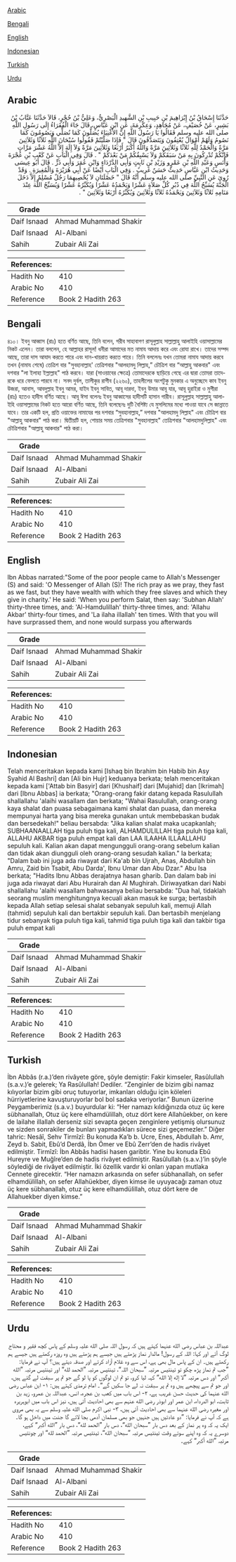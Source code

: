 [Arabic](#arabic)

[Bengali](#bengali)

[English](#english)

[Indonesian](#indonesian)

[Turkish](#turkish)

[Urdu](#urdu)

## Arabic


<div dir="rtl" lang="ar" style={{fontSize:'larger',backgroundColor:'#f8f9fa',padding:20}}>
حَدَّثَنَا إِسْحَاقُ بْنُ إِبْرَاهِيمَ بْنِ حَبِيبِ بْنِ الشَّهِيدِ الْبَصْرِيُّ، وَعَلِيُّ بْنُ حُجْرٍ، قَالاَ حَدَّثَنَا عَتَّابُ بْنُ بَشِيرٍ، عَنْ خُصَيْفٍ، عَنْ مُجَاهِدٍ، وَعِكْرِمَةَ، عَنِ ابْنِ عَبَّاسٍ، قَالَ جَاءَ الْفُقَرَاءُ إِلَى رَسُولِ اللَّهِ صلى الله عليه وسلم فَقَالُوا يَا رَسُولَ اللَّهِ إِنَّ الأَغْنِيَاءَ يُصَلُّونَ كَمَا نُصَلِّي وَيَصُومُونَ كَمَا نَصُومُ وَلَهُمْ أَمْوَالٌ يُعْتِقُونَ وَيَتَصَدَّقُونَ قَالَ ‏"‏ فَإِذَا صَلَّيْتُمْ فَقُولُوا سُبْحَانَ اللَّهِ ثَلاَثًا وَثَلاَثِينَ مَرَّةً وَالْحَمْدُ لِلَّهِ ثَلاَثًا وَثَلاَثِينَ مَرَّةً وَاللَّهُ أَكْبَرُ أَرْبَعًا وَثَلاَثِينَ مَرَّةً وَلاَ إِلَهَ إِلاَّ اللَّهُ عَشْرَ مَرَّاتٍ فَإِنَّكُمْ تُدْرِكُونَ بِهِ مَنْ سَبَقَكُمْ وَلاَ يَسْبِقُكُمْ مَنْ بَعْدَكُمْ ‏"‏ ‏.‏ قَالَ وَفِي الْبَابِ عَنْ كَعْبِ بْنِ عُجْرَةَ وَأَنَسٍ وَعَبْدِ اللَّهِ بْنِ عَمْرٍو وَزَيْدِ بْنِ ثَابِتٍ وَأَبِي الدَّرْدَاءِ وَابْنِ عُمَرَ وَأَبِي ذَرٍّ ‏.‏ قَالَ أَبُو عِيسَى وَحَدِيثُ ابْنِ عَبَّاسٍ حَدِيثٌ حَسَنٌ غَرِيبٌ ‏.‏ وَفِي الْبَابِ أَيْضًا عَنْ أَبِي هُرَيْرَةَ وَالْمُغِيرَةِ ‏.‏ وَقَدْ رُوِيَ عَنِ النَّبِيِّ صلى الله عليه وسلم أَنَّهُ قَالَ ‏"‏ خَصْلَتَانِ لاَ يُحْصِيهِمَا رَجُلٌ مُسْلِمٌ إِلاَّ دَخَلَ الْجَنَّةَ يُسَبِّحُ اللَّهَ فِي دُبُرِ كُلِّ صَلاَةٍ عَشْرًا وَيَحْمَدُهُ عَشْرًا وَيُكَبِّرُهُ عَشْرًا وَيُسَبِّحُ اللَّهَ عِنْدَ مَنَامِهِ ثَلاَثًا وَثَلاَثِينَ وَيَحْمَدُهُ ثَلاَثًا وَثَلاَثِينَ وَيُكَبِّرُهُ أَرْبَعًا وَثَلاَثِينَ ‏"‏ ‏.‏
</div>
<div style={{backgroundColor:'#f8f9fa',padding:20, marginBottom: 10}}><table> <thead> <tr> <th>Grade</th> <th></th> </tr> </thead> <tbody> <tr><td>Daif Isnaad</td><td>Ahmad Muhammad Shakir</td></tr><tr><td>Daif Isnaad</td><td>Al-Albani</td></tr><tr><td>Sahih</td><td>Zubair Ali Zai</td></tr></tbody></table><table> <thead> <tr> <th>References:</th> <th></th> </tr> </thead> <tbody><tr><td>Hadith No</td><td>410</td></tr><tr><td>Arabic No</td><td>410</td></tr><tr><td>Reference</td><td>Book 2 Hadith 263</td></tr></tbody></table></div>

## Bengali


<div dir="ltr" lang="bn" style={{fontSize:'larger',backgroundColor:'#f8f9fa',padding:20}}>
৪১০। ইবনু আব্বাস (রাঃ) হতে বর্ণিত আছে, তিনি বলেন, গরীব সাহাবাগণ রাসূলুল্লাহ সাল্লাল্লাহু আলাইহি ওয়াসাল্লামের নিকট এলেন। তারা বললেন, হে আল্লাহর রাসূল! ধনীরা আমাদের মত নামায আদায় করে এবং রোযা রাখে। তাদের সম্পদ আছে, তারা দাস আযাদ করতে পারে এবং দান-খায়রাত করতে পারে। তিনি বললেনঃ যখন তোমরা নামায আদায় করবে তখন (নামায শেষে) তেত্রিশ বার "সুবহানাল্লাহ' তেত্রিশবার "আলহামদু লিল্লাহ,” চৌত্রিশ বার “আল্লাহু আকবার" এবং দশবার "লা ইলাহা ইল্লাল্লাহ" পাঠ করবে। যারা (সাওয়াবের ক্ষেত্রে) তোমাদেরকে ছাড়িয়ে গেছে এর দ্বারা তোমরা তাদেরকে ধরে ফেলতে পারবে না। সনদ দুর্বল, তালীকুর রাগীব (২২৬০), তাহলীলের অংশটুকু মুনকার এ অনুচ্ছেদে কাব ইবনু উজরা, আনাস, আবদুল্লাহ ইবনু আমর, যাইদ ইবনু সাবিত, আবূ দারদা, ইবনু উমার আবূ যার, আবূ হুরাইরা ও মুগীরা (রাঃ) হতেও হাদীস বর্ণিত আছে। আবূ ঈসা বলেনঃ ইবনু আব্বাসের হাদীসটি হাসান গারীব। রাসূলুল্লাহ সাল্লাল্লাহু আলাইহি ওয়াসাল্লামের নিকট হতে আরো বর্ণিত আছে, তিনি বলেছেনঃ দুটি বৈশিষ্ট্য যে মুসলিমের মধ্যে পাওয়া যাবে সে জান্নাতে যাবে। তার একটি হল, প্রতি ওয়াক্তের নামাযের পর দশবার “সুবহানাল্লাহ,” দশবার "আলহামদু লিল্লাহ" এবং চৌত্রিশ বার "আল্লাহু আকবার" পাঠ করা। দ্বিতীয়টি হল, শোয়ার সময় তেত্রিশবার "সুবহানাল্লাহ" তেত্রিশবার "আলহামদুলিল্লাহ" এবং চৌত্রিশবার "আল্লাহু আকবার" পাঠ করা।
</div>
<div style={{backgroundColor:'#f8f9fa',padding:20, marginBottom: 10}}><table> <thead> <tr> <th>Grade</th> <th></th> </tr> </thead> <tbody> <tr><td>Daif Isnaad</td><td>Ahmad Muhammad Shakir</td></tr><tr><td>Daif Isnaad</td><td>Al-Albani</td></tr><tr><td>Sahih</td><td>Zubair Ali Zai</td></tr></tbody></table><table> <thead> <tr> <th>References:</th> <th></th> </tr> </thead> <tbody><tr><td>Hadith No</td><td>410</td></tr><tr><td>Arabic No</td><td>410</td></tr><tr><td>Reference</td><td>Book 2 Hadith 263</td></tr></tbody></table></div>

## English


<div dir="ltr" lang="en" style={{fontSize:'larger',backgroundColor:'#f8f9fa',padding:20}}>
Ibn Abbas narrated:"Some of the poor people came to Allah's Messenger (S) and said: 'O Messenger of Allah (S)! The rich pray as we pray, they fast as we fast, but they have wealth with which they free slaves and which they give in charity.' He said: 'When you perform Salat, then say: 'Subhan Allah' thirty-three times, and: 'Al-Hamdulillah' thirty-three times, and: 'Allahu Akbar' thirty-four times, and 'La ilaha illallah' ten times. With that you will have surprassed them, and none would surpass you afterwards
</div>
<div style={{backgroundColor:'#f8f9fa',padding:20, marginBottom: 10}}><table> <thead> <tr> <th>Grade</th> <th></th> </tr> </thead> <tbody> <tr><td>Daif Isnaad</td><td>Ahmad Muhammad Shakir</td></tr><tr><td>Daif Isnaad</td><td>Al-Albani</td></tr><tr><td>Sahih</td><td>Zubair Ali Zai</td></tr></tbody></table><table> <thead> <tr> <th>References:</th> <th></th> </tr> </thead> <tbody><tr><td>Hadith No</td><td>410</td></tr><tr><td>Arabic No</td><td>410</td></tr><tr><td>Reference</td><td>Book 2 Hadith 263</td></tr></tbody></table></div>

## Indonesian


<div dir="ltr" lang="id" style={{fontSize:'larger',backgroundColor:'#f8f9fa',padding:20}}>
Telah menceritakan kepada kami [Ishaq bin Ibrahim bin Habib bin Asy Syahid Al Bashri] dan [Ali bin Hujr] keduanya berkata; telah menceritakan kepada kami ['Attab bin Basyir] dari [Khushaif] dari [Mujahid] dan [Ikrimah] dari [Ibnu Abbas] ia berkata; "Orang-orang fakir datang kepada Rasulullah shallallahu 'alaihi wasallam dan berkata; "Wahai Rasulullah, orang-orang kaya shalat dan puasa sebagaimana kami shalat dan puasa, dan mereka mempunyai harta yang bisa mereka gunakan untuk membebaskan budak dan bersedekah!" beliau bersabda: "Jika kalian shalat maka ucapkanlah; SUBHAANAALLAH tiga puluh tiga kali, ALHAMDULILLAH tiga puluh tiga kali, ALLAHU AKBAR tiga puluh empat kali dan LAA ILAAHA ILLAALLAHU sepuluh kali. Kalian akan dapat mengungguli orang-orang sebelum kalian dan tidak akan diungguli oleh orang-orang sesudah kalian." Ia berkata; "Dalam bab ini juga ada riwayat dari Ka'ab bin Ujrah, Anas, Abdullah bin Amru, Zaid bin Tsabit, Abu Darda', Ibnu Umar dan Abu Dzar." Abu Isa berkata; "Hadits Ibnu Abbas derajatnya hasan gharib. Dan dalam bab ini juga ada riwayat dari Abu Hurairah dan Al Mughirah. Diriwayatkan dari Nabi shallallahu 'alaihi wasallam bahwasanya beliau bersabda: "Dua hal, tidaklah seorang muslim menghitungnya kecuali akan masuk ke surga; bertasbih kepada Allah setiap selesai shalat sebanyak sepuluh kali, memuji Allah (tahmid) sepuluh kali dan bertakbir sepuluh kali. Dan bertasbih menjelang tidur sebanyak tiga puluh tiga kali, tahmid tiga puluh tiga kali dan takbir tiga puluh empat kali
</div>
<div style={{backgroundColor:'#f8f9fa',padding:20, marginBottom: 10}}><table> <thead> <tr> <th>Grade</th> <th></th> </tr> </thead> <tbody> <tr><td>Daif Isnaad</td><td>Ahmad Muhammad Shakir</td></tr><tr><td>Daif Isnaad</td><td>Al-Albani</td></tr><tr><td>Sahih</td><td>Zubair Ali Zai</td></tr></tbody></table><table> <thead> <tr> <th>References:</th> <th></th> </tr> </thead> <tbody><tr><td>Hadith No</td><td>410</td></tr><tr><td>Arabic No</td><td>410</td></tr><tr><td>Reference</td><td>Book 2 Hadith 263</td></tr></tbody></table></div>

## Turkish


<div dir="ltr" lang="tr" style={{fontSize:'larger',backgroundColor:'#f8f9fa',padding:20}}>
İbn Abbâs (r.a.)’den rivâyete göre, şöyle demiştir: Fakir kimseler, Rasûlullah (s.a.v.)’e gelerek; Ya Rasûlullah! Dediler. “Zenginler de bizim gibi namaz kılıyorlar bizim gibi oruç tutuyorlar, imkanları olduğu için köleleri hürriyetlerine kavuşturuyorlar bol bol sadaka veriyorlar.” Bunun üzerine Peygamberimiz (s.a.v.) buyurdular ki: “Her namazı kıldığınızda otuz üç kere sübhanallah, Otuz üç kere elhamdülillah, otuz dört kere Allahûekber, on kere de lailahe illallah derseniz sizi sevapta geçen zenginlere yetişmiş olursunuz ve sizden sonrakiler de bunları yapmadıkları sürece sizi geçemezler.” Diğer tahric: Nesâî, Sehv Tirmîzî: Bu konuda Ka’b b. Ucre, Enes, Abdullah b. Amr, Zeyd b. Sabit, Ebû’d Derdâ, İbn Ömer ve Ebû Zerr’den de hadis rivâyet edilmiştir. Tirmîzî: İbn Abbâs hadisi hasen garibtir. Yine bu konuda Ebû Hureyre ve Muğîre’den de hadis rivâyet edilmiştir. Rasûlullah (s.a.v.)’in şöyle söylediği de rivâyet edilmiştir. İki özellik vardır ki onları yapan mutlaka Cennete girecektir. “Her namazın arkasında on sefer sübhanallah, on sefer elhamdülillah, on sefer Allahüekber, diyen kimse ile uyuyacağı zaman otuz üç kere sübhanallah, otuz üç kere elhamdülillah, otuz dört kere de Allahuekber diyen kimse.”
</div>
<div style={{backgroundColor:'#f8f9fa',padding:20, marginBottom: 10}}><table> <thead> <tr> <th>Grade</th> <th></th> </tr> </thead> <tbody> <tr><td>Daif Isnaad</td><td>Ahmad Muhammad Shakir</td></tr><tr><td>Daif Isnaad</td><td>Al-Albani</td></tr><tr><td>Sahih</td><td>Zubair Ali Zai</td></tr></tbody></table><table> <thead> <tr> <th>References:</th> <th></th> </tr> </thead> <tbody><tr><td>Hadith No</td><td>410</td></tr><tr><td>Arabic No</td><td>410</td></tr><tr><td>Reference</td><td>Book 2 Hadith 263</td></tr></tbody></table></div>

## Urdu


<div dir="rtl" lang="ur" style={{fontSize:'larger',backgroundColor:'#f8f9fa',padding:20}}>
عبداللہ بن عباس رضی الله عنہما کہتے ہیں کہ رسول اللہ صلی الله علیہ وسلم کے پاس کچھ فقیر و محتاج لوگ آئے اور کہا: اللہ کے رسول! مالدار نماز پڑھتے ہیں جیسے ہم پڑھتے ہیں وہ روزہ رکھتے ہیں جیسے ہم رکھتے ہیں۔ ان کے پاس مال بھی ہے، اس سے وہ غلام آزاد کرتے اور صدقہ دیتے ہیں؟ آپ نے فرمایا: ”جب تم نماز پڑھ چکو تو تینتیس مرتبہ ”سبحان اللہ“، تینتیس مرتبہ ”الحمد لله“ اور تینتیس مرتبہ ”الله أكبر“ اور دس مرتبہ ”لا إله إلا الله“ کہہ لیا کرو، تو تم ان لوگوں کو پا لو گے جو تم پر سبقت لے گئے ہیں، اور جو تم سے پیچھے ہیں وہ تم پر سبقت نہ لے جا سکیں گے“۔ امام ترمذی کہتے ہیں: ۱- ابن عباس رضی الله عنہما کی حدیث حسن غریب ہے، ۲- اس باب میں کعب بن عجرہ، انس، عبداللہ بن عمرو، زید بن ثابت، ابو الدرداء، ابن عمر اور ابوذر رضی الله عنہم سے بھی احادیث آئی ہیں، نیز اس باب میں ابوہریرہ اور مغیرہ رضی الله عنہما سے بھی احادیث آئی ہیں، ۳- نبی اکرم صلی الله علیہ وسلم سے یہ بھی مروی ہے کہ آپ نے فرمایا: ”دو عادتیں ہیں جنہیں جو بھی مسلمان آدمی بجا لائے گا جنت میں داخل ہو گا۔ ایک یہ کہ وہ ہر نماز کے بعد دس بار ”سبحان الله“، دس بار ”الحمد لله“، دس بار ”الله أكبر“ کہے، دوسرے یہ کہ وہ اپنے سوتے وقت تینتیس مرتبہ ”سبحان الله“، تینتیس مرتبہ ”الحمد لله“ اور چونتیس مرتبہ ”الله أكبر“ کہے۔
</div>
<div style={{backgroundColor:'#f8f9fa',padding:20, marginBottom: 10}}><table> <thead> <tr> <th>Grade</th> <th></th> </tr> </thead> <tbody> <tr><td>Daif Isnaad</td><td>Ahmad Muhammad Shakir</td></tr><tr><td>Daif Isnaad</td><td>Al-Albani</td></tr><tr><td>Sahih</td><td>Zubair Ali Zai</td></tr></tbody></table><table> <thead> <tr> <th>References:</th> <th></th> </tr> </thead> <tbody><tr><td>Hadith No</td><td>410</td></tr><tr><td>Arabic No</td><td>410</td></tr><tr><td>Reference</td><td>Book 2 Hadith 263</td></tr></tbody></table></div>